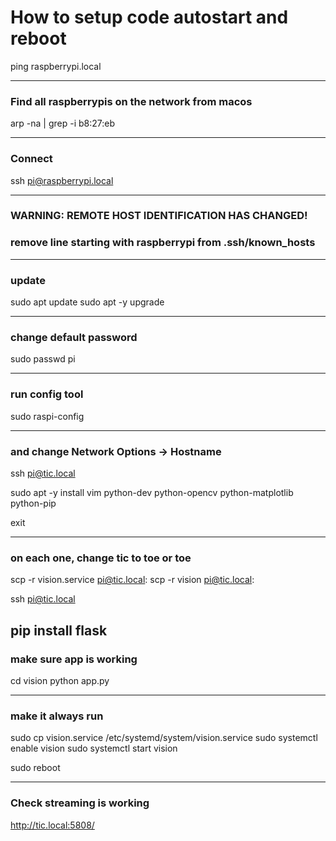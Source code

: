 # How to setup code autostart and reboot

ping raspberrypi.local

---
### Find all raspberrypis on the network from macos
arp -na | grep -i b8:27:eb

---
### Connect
ssh pi@raspberrypi.local

---
### WARNING: REMOTE HOST IDENTIFICATION HAS CHANGED!
### remove line starting with raspberrypi from .ssh/known_hosts
---
### update
sudo apt update
sudo apt -y upgrade

---
### change default password
sudo passwd pi

---
### run config tool
sudo raspi-config

---
### and change Network Options -> Hostname

ssh pi@tic.local


sudo apt -y install vim python-dev python-opencv python-matplotlib python-pip

exit

---
### on each one, change tic to toe or toe
scp -r vision.service pi@tic.local:
scp -r vision pi@tic.local:

ssh pi@tic.local

pip install flask
---
### make sure app is working
cd vision
python app.py

---
### make it always run
sudo cp vision.service /etc/systemd/system/vision.service
sudo systemctl enable vision
sudo systemctl start vision

sudo reboot

---
### Check streaming is working
http://tic.local:5808/
